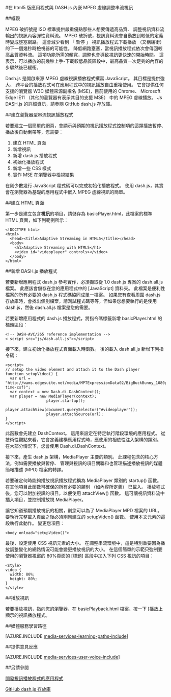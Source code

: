 <properties 
    pageTitle="在 html5 版應用程式與 DASH.js 內嵌 MPEG 虛線調整串流視訊 |Microsoft Azure" 
    description="本文將示範如何在 html5 版應用程式與 DASH.js 內嵌 MPEG 虛線調整串流視訊。" 
    authors="Juliako" 
    manager="erikre" 
    editor="" 
    services="media-services" 
    documentationCenter=""/>

<tags 
    ms.service="media-services" 
    ms.workload="media" 
    ms.tgt_pltfrm="na" 
    ms.devlang="na" 
    ms.topic="article" 
    ms.date="09/26/2016" 
    ms.author="juliako"/>


#<a name="embedding-a-mpeg-dash-adaptive-streaming-video-in-an-html5-application-with-dashjs"></a>在 html5 版應用程式與 DASH.js 內嵌 MPEG 虛線調整串流視訊

##<a name="overview"></a>概觀

MPEG 破折號是 ISO 標準提供嚴重優點那些人想要傳遞高品質、 調整視訊資料流輸出的視訊內容彈性資料流。 MPEG 破折號，視訊資料流會自動放到較低的定義時變成壅塞網路。 這會減少看到 「 暫停 」 視訊播放程式下載播放 （又稱緩衝） 的下一個幾秒時檢視器的可能性。 降低網路壅塞，當視訊播放程式依次會傳回較高品質資料流。 這項功能所需的頻寬，調整也會導致視訊更快速的開始時間。 這表示，可以播放的前幾秒上手-下載較低品質區段中，最高品質一次足夠的內容的步驟然後已緩衝。

Dash.js 是開啟來源 MPEG 虛線視訊播放程式撰寫 JavaScript。 其目標是提供強大、 跨平台的播放程式可在應用程式中的視訊播放自由重複使用。 它會提供任何支援的瀏覽器 W3C 媒體來源副檔名 (MSE)，目前使用的 Chrome、 Microsoft Edge IE11 （其他的瀏覽器有表示其目的支援 MSE） 中的 MPEG 虛線播放。 Js DASH.js 的詳細資訊，請參閱 GitHub dash.js 存放庫。


##<a name="creating-a-browser-based-streaming-video-player"></a>建立瀏覽器型串流視訊播放程式

若要建立一個簡單的網頁，會顯示與預期的視訊播放程式控制項的這類播放暫停、 播放後自動倒帶等，您需要︰

1. 建立 HTML 頁面
1. 新增視訊
1. 新增 dash.js 播放程式
1. 初始化播放程式
1. 新增一些 CSS 樣式
1. 實作 MSE 在瀏覽器中檢視結果

在剛少數幾行 JavaScript 程式碼可以完成初始化播放程式。 使用 dash.js，其實會在瀏覽器為基礎的應用程式中嵌入 MPEG 虛線視訊的簡單。

##<a name="creating-the-html-page"></a>建立 HTML 頁面

第一步是建立包含**視訊**的項目，請儲存為 basicPlayer.html，此檔案的標準 HTML 頁面，如下列範例所示︰

    <!DOCTYPE html>
    <html>
      <head><title>Adaptive Streaming in HTML5</title></head>
      <body>
        <h1>Adaptive Streaming with HTML5</h1>
        <video id="videoplayer" controls></video>
      </body>
    </html>

##<a name="adding-the-dashjs-player"></a>新增 DASH.js 播放程式

若要新增應用程式 dash.js 參考實作，必須擷取從 1.0 dash.js 專案的 dash.all.js 檔案。 此應該會儲存在您的應用程式中的 [JavaScript] 資料夾。 此檔案是便利性檔案的所有必要的 dash.js 程式碼協同成單一檔案。 如果您有查看周圍 dash.js 存放庫時，會找出個別檔案，請測試程式碼等等，但如果您想要執行的是使用 dash.js，然後 dash.all.js 檔案是您的需要。

若要新增應用程式的 dash.js 播放程式，將指令碼標籤新增 basicPlayer.html 的標頭區段︰

    <!-- DASH-AVC/265 reference implementation -->
    < script src="js/dash.all.js"></script>


接下來，建立初始化播放程式頁面載入時函數。 後的載入 dash.all.js 新增下列指令碼︰

    <script>
    // setup the video element and attach it to the Dash player
    function setupVideo() {
      var url = "http://wams.edgesuite.net/media/MPTExpressionData02/BigBuckBunny_1080p24_IYUV_2ch.ism/manifest(format=mpd-time-csf)";
      var context = new Dash.di.DashContext();
      var player = new MediaPlayer(context);
                      player.startup();
                      player.attachView(document.querySelector("#videoplayer"));
                      player.attachSource(url);
    }
    </script>

此函數會先建立 DashContext。 這用來設定在特定執行階段環境的應用程式。 從技術性觀點來看，它會定義建構應用程式時，應使用的相依性注入架構的類別。 在大部分情況下，您會使用 Dash.di.DashContext。

接下來，產生 dash.js 架構，MediaPlayer 主要的類別。 此課程包含的核心方法，例如需要播放與暫停、 管理與視訊的項目關聯和也管理描述播放視訊的媒體簡報描述 (MPD) 檔案的轉譯。

若要確定何時能夠播放視訊播放程式稱為 MediaPlayer 類別的 startup() 函數。 在其他項目此函數可確保的所有必要的類別 （如內容所定義） 已載入。 播放程式後，您可以附加視訊的項目，以便使用 attachView() 函數。 這可讓視訊資料流中插入項目，並控制播放視 MediaPlayer。

讓它知道預期播放視訊的相關，則您可以為了 MediaPlayer MPD 檔案的 URL。要執行完整載入頁面之後必須剛剛建立的 setupVideo() 函數。 使用本文元素的這段執行此動作。 變更您<body>項目︰

    <body onload="setupVideo()">

最後，設定使用 CSS 視訊元素的大小。 在調整串流環境中，這是特別重要因為播放調整變化的網路情況可能會變更播放視訊的大小。 在這個簡單的示範只強制要使用的瀏覽器視窗的 80%頁面的 [標題] 區段中加入下列 CSS 視訊的項目︰
    
    <style>
    video {
      width: 80%;
      height: 80%;
    }
    </style>

##<a name="playing-a-video"></a>播放視訊

若要播放視訊，指向您的瀏覽器，在 basicPlayback.html 檔案，按一下 [播放上顯示的視訊播放程式。


##<a name="media-services-learning-paths"></a>媒體服務學習路徑

[AZURE.INCLUDE [media-services-learning-paths-include](../../includes/media-services-learning-paths-include.md)]

##<a name="provide-feedback"></a>提供意見反應

[AZURE.INCLUDE [media-services-user-voice-include](../../includes/media-services-user-voice-include.md)]

##<a name="see-also"></a>另請參閱

[開發視訊播放程式的應用程式](media-services-develop-video-players.md)

[GitHub dash.js 存放庫](https://github.com/Dash-Industry-Forum/dash.js) 
